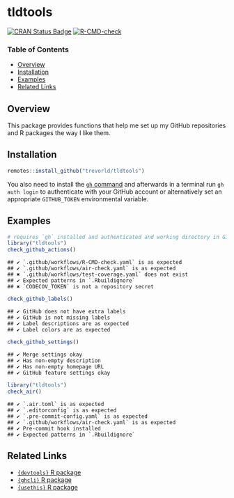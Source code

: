 # tldtools

[![CRAN Status Badge](https://www.r-pkg.org/badges/version/tldtools)](https://cran.r-project.org/package=tldtools)
[![R-CMD-check](https://github.com/trevorld/tldtools/actions/workflows/R-CMD-check.yaml/badge.svg?branch=main)](https://github.com/trevorld/tldtools/actions)

### Table of Contents

* [Overview](#overview)
* [Installation](#installation)
* [Examples](#examples)
* [Related Links](#links)

## <a name="overview">Overview</a>

This package provides functions that help me set up my GitHub repositories and R packages the way I like them.

## <a name="installation">Installation</a>

```r
remotes::install_github("trevorld/tldtools")
```

You also need to install the [`gh` command](https://cli.github.com/) and
afterwards in a terminal run `gh auth login` to authenticate with your GitHub account or alternatively
set an appropriate `GITHUB_TOKEN` environmental variable.

## <a name="examples">Examples</a>


``` r
# requires `gh` installed and authenticated and working directory in Github repository
library("tldtools")
check_github_actions()
```

```
## ✔ `.github/workflows/R-CMD-check.yaml` is as expected
## ✔ `.github/workflows/air-check.yaml` is as expected
## ✖ `.github/workflows/test-coverage.yaml` does not exist
## ✔ Expected patterns in `.Rbuildignore`
## ✖ `CODECOV_TOKEN` is not a repository secret
```

``` r
check_github_labels()
```

```
## ✔ GitHub does not have extra labels
## ✔ GitHub is not missing labels
## ✔ Label descriptions are as expected
## ✔ Label colors are as expected
```

``` r
check_github_settings()
```

```
## ✔ Merge settings okay
## ✔ Has non-empty description
## ✔ Has non-empty homepage URL
## ✔ GitHub feature settings okay
```


``` r
library("tldtools")
check_air()
```

```
## ✔ `.air.toml` is as expected
## ✔ `.editorconfig` is as expected
## ✔ `.pre-commit-config.yaml` is as expected
## ✔ `.github/workflows/air-check.yaml` is as expected
## ✔ Pre-commit hook installed
## ✔ Expected patterns in `.Rbuildignore`
```

## <a name="links">Related Links</a>

* [`{devtools}` R package](https://github.com/r-lib/devtools)
* [`{ghcli}` R package](https://github.com/trevorld/ghcli)
* [`{usethis}` R package](https://github.com/r-lib/usethis)
